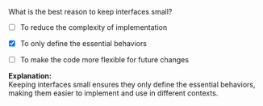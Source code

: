What is the best reason to keep interfaces small?

- [ ] To reduce the complexity of implementation

- [x] To only define the essential behaviors

- [ ] To make the code more flexible for future changes

**Explanation:**  
Keeping interfaces small ensures they only define the essential behaviors, making them easier to implement and use in different contexts.